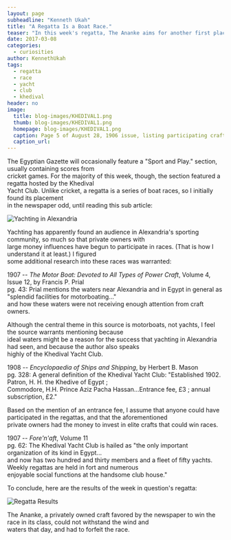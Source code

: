 ```yaml
---
layout: page
subheadline: "Kenneth Ukah"
title: "A Regatta Is a Boat Race."
teaser: "In this week's regatta, The Ananke aims for another first place finish after her successful debut in the Khedival Yacht Club. But what does that even mean?"
date: 2017-03-08
categories:
  - curiosities
author: KennethUkah
tags:
  - regatta
  - race
  - yacht
  - club
  - khedival
header: no
image:
  title: blog-images/KHEDIVAL1.png
  thumb: blog-images/KHEDIVAL1.png
  homepage: blog-images/KHEDIVAL1.png
  caption: Page 5 of August 28, 1906 issue, listing participating crafts for the regatta scheduled for August 29
  caption_url:
---
```

The Egyptian Gazette will occasionally feature a "Sport and Play." section, usually containing scores from  
cricket games. For the majority of this week, though, the section featured a regatta hosted by the Khedival  
Yacht Club. Unlike cricket, a regatta is a series of boat races, so I initially found its placement  
in the newspaper odd, until reading this sub article:

![Yachting in Alexandria](https://github.com/dig-eg-gaz/dig-eg-gaz.github.io/blob/master/images/blog-images/KHEDIVAL2.png?raw=true)

Yachting has apparently found an audience in Alexandria's sporting community, so much so that private owners with  
large money influences have begun to participate in races. (That is how I understand it at least.) I figured  
some additional research into these races was warranted:

1907 -- _The Motor Boat: Devoted to All Types of Power Craft_, Volume 4, Issue 12, by Francis P. Prial  
pg. 43: Prial mentions the waters near Alexandria and in Egypt in general as "splendid facilities for motorboating..."  
and how these waters were not receiving enough attention from craft owners.

Although the central theme in this source is motorboats, not yachts, I feel the source warrants mentioning because  
ideal waters might be a reason for the success that yachting in Alexandria had seen, and because the author also speaks  
highly of the Khedival Yacht Club.

1908 -- _Encyclopaedia of Ships and Shipping_, by Herbert B. Mason  
pg. 328: A general definition of the Khedival Yacht Club: "Established 1902. Patron, H. H. the Khedive of Egypt ;  
Commodore, H.H. Prince Aziz Pacha Hassan...Entrance fee, £3 ; annual subscription, £2."

Based on the mention of an entrance fee, I assume that anyone could have participated in the regattas, and that the aforementioned  
private owners had the money to invest in elite crafts that could win races.

1907 -- _Fore'n'aft_, Volume 11  
pg. 62: The Khedival Yacht Club is hailed as "the only important organization of its kind in Egypt...  
and now has two hundred and thirty members and a fleet of fifty yachts. Weekly regattas are held in fort and numerous  
enjoyable social functions at the handsome club house."

To conclude, here are the results of the week in question's regatta:

![Regatta Results](https://github.com/dig-eg-gaz/dig-eg-gaz.github.io/blob/master/images/blog-images/KHEDIVAL3.png?raw=true)

The Ananke, a privately owned craft favored by the newspaper to win the race in its class, could not withstand the wind and  
waters that day, and had to forfeit the race.
